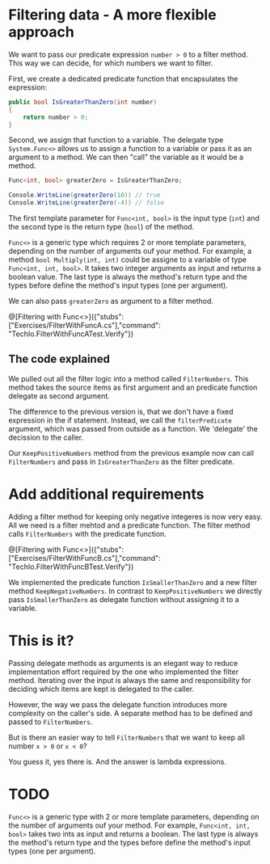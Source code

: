 # Filtering data - A more flexible approach

We want to pass our predicate expression `number > 0` to a filter method.
This way we can decide, for which numbers we want to filter.

First, we create a dedicated predicate function that encapsulates the expression:

```c#
public bool IsGreaterThanZero(int number)
{
    return number > 0;
}
```

Second, we assign that function to a variable.
The delegate type `System.Func<>` allows us to assign a function to a variable or pass it as an argument to a method.
We can then "call" the variable as it would be a method.

```c#
Func<int, bool> greaterZero = IsGreaterThanZero;

Console.WriteLine(greaterZero(10)) // true
Console.WriteLine(greaterZero(-4)) // false
```
The first template parameter for `Func<int, bool>` is the input type (`int`) and the second type is the return type (`bool`) of the method.

`Func<>` is a generic type which requires 2 or more template parameters, depending on the number of arguments ouf your method.
For example, a method `bool Multiply(int, int)` could be assigne to a variable of type `Func<int, int, bool>`. It takes two integer arguments as input and returns a boolean value.
The last type is always the method's return type and the types before define the method's input types (one per argument).


We can also pass `greaterZero` as argument to a filter method.

@[Filtering with Func<>]({"stubs": ["Exercises/FilterWithFuncA.cs"],"command": "TechIo.FilterWithFuncATest.Verify"})

## The code explained

We pulled out all the filter logic into a method called `FilterNumbers`.
This method takes the source items as first argument and an predicate function delegate as second argument.

The difference to the previous version is, that we don't have a fixed expression in the if statement.
Instead, we call the `filterPredicate` argument, which was passed from outside as a function.
We 'delegate' the decission to the caller.

Our `KeepPositiveNumbers` method from the previous example now can call `FilterNumbers` and pass in `IsGreaterThanZero` as the filter predicate.


# Add additional requirements

Adding a filter method for keeping only negative integeres is now very easy.
All we need is a filter mehtod and a predicate function. The filter method calls `FilterNumbers` with the predicate function.

@[Filtering with Func<>]({"stubs": ["Exercises/FilterWithFuncB.cs"],"command": "TechIo.FilterWithFuncBTest.Verify"})

We implemented the predicate function `IsSmallerThanZero` and a new filter method `KeepNegativeNumbers`.
In contrast to `KeepPositiveNumbers` we directly pass `IsSmallerThanZero` as delegate function without assigning it to a variable.


# This is it?

Passing delegate methods as arguments is an elegant way to reduce implementation effort required by the one who implemented the filter method.
Iterating over the input is always the same and responsibility for deciding which items are kept is delegated to the caller.

However, the way we pass the delegate function introduces more complexity on the caller's side.
A separate method has to be defined and passed to `FilterNumbers`.

But is there an easier way to tell `FilterNumbers` that we want to keep all number `x > 0` or `x < 0`?

You guess it, yes there is.
And the answer is lambda expressions.




# TODO

`Func<>` is a generic type with 2 or more template parameters, depending on the number of arguments ouf your method. 
For example, `Func<int, int, bool>` takes two ints as input and returns a boolean.
The last type is always the method's return type and the types before define the method's input types (one per argument).
